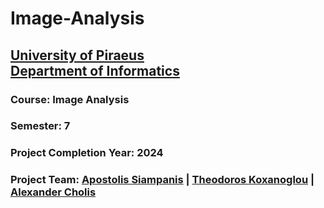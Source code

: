 # Image-Analysis
## [University of Piraeus](https://www.unipi.gr/unipi/en/)<br>[Department of Informatics](https://www.cs.unipi.gr/index.php?lang=en)
### Course: Image Analysis
### Semester: 7
### Project Completion Year: 2024
### Project Team:  [Apostolis Siampanis](https://github.com/Apostolis2002) | [Theodoros Koxanoglou](https://github.com/thkox) | [Alexander Cholis](https://github.com/AlexanderCholis)
